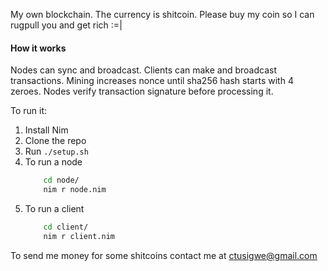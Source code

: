 My own blockchain. The currency is shitcoin.
Please buy my coin so I can rugpull you and get rich :=|
#### How it works
Nodes can sync and broadcast. Clients can make and broadcast transactions. Mining increases nonce until sha256 hash starts with 4 zeroes.
Nodes verify transaction signature before processing it.

To run it:
 1. Install Nim
 2. Clone the repo
 3. Run `./setup.sh`
 4. To run a node
    ```sh
        cd node/
        nim r node.nim
    ```
 5. To run a client
    ```sh
        cd client/
        nim r client.nim
    ```

To send me money for some shitcoins contact me at ctusigwe@gmail.com
